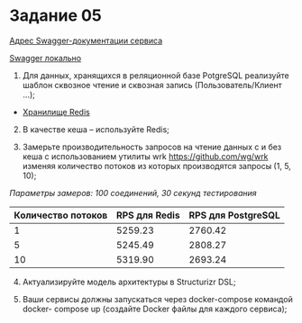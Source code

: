 # Задание 05

[Адрес Swagger-документации сервиса](http://localhost:8099/api/v1/docs)

[Swagger локально](./openapi.json)

1. Для данных, хранящихся в реляционной базе PotgreSQL реализуйте шаблон
сквозное чтение и сквозная запись (Пользователь/Клиент …);

- [Хранилище Redis](./src/user/cache_accessor.py)

2. В качестве кеша – используйте Redis;

3. Замерьте производительность запросов на чтение данных с и без кеша с
использованием утилиты wrk https://github.com/wg/wrk изменяя количество
потоков из которых производятся запросы (1, 5, 10);

*Параметры замеров: 100 соединений, 30 секунд тестирования*

|Количество потоков | RPS для Redis | RPS для PostgreSQL|
|-------------------|---------------|-------------------|
| 1                 | 5259.23       | 2760.42           |
| 5                 | 5245.49       | 2808.27           |
| 10                | 5319.90       | 2693.24           |

4. Актуализируйте модель архитектуры в Structurizr DSL;

5. Ваши сервисы должны запускаться через docker-compose командой docker-
compose up (создайте Docker файлы для каждого сервиса);
